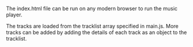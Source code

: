 

The index.html file can be run on any modern browser to run the music player.


The tracks are loaded from the tracklist array specified in main.js. More tracks can be added by adding the details of each track as an object to the tracklist.
